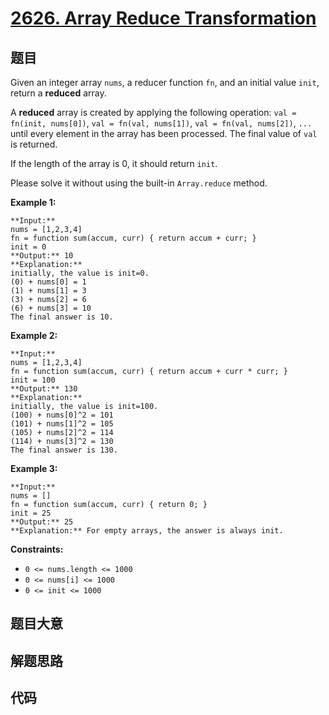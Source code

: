 # [2626. Array Reduce Transformation](https://leetcode.com/problems/array-reduce-transformation)

## 题目

Given an integer array `nums`, a reducer function `fn`, and an initial value
`init`, return a  **reduced**  array.

A  **reduced**  array is created by applying the following operation: `val =
fn(init, nums[0])`, `val = fn(val, nums[1])`, `val = fn(val, nums[2])`, `...`
until every element in the array has been processed. The final value of `val`
is returned.

If the length of the array is 0, it should return `init`.

Please solve it without using the built-in `Array.reduce` method.



**Example 1:**

    
    
    **Input:** 
    nums = [1,2,3,4]
    fn = function sum(accum, curr) { return accum + curr; }
    init = 0
    **Output:** 10
    **Explanation:**
    initially, the value is init=0.
    (0) + nums[0] = 1
    (1) + nums[1] = 3
    (3) + nums[2] = 6
    (6) + nums[3] = 10
    The final answer is 10.
    

**Example 2:**

    
    
    **Input:** 
    nums = [1,2,3,4]
    fn = function sum(accum, curr) { return accum + curr * curr; }
    init = 100
    **Output:** 130
    **Explanation:**
    initially, the value is init=100.
    (100) + nums[0]^2 = 101
    (101) + nums[1]^2 = 105
    (105) + nums[2]^2 = 114
    (114) + nums[3]^2 = 130
    The final answer is 130.
    

**Example 3:**

    
    
    **Input:** 
    nums = []
    fn = function sum(accum, curr) { return 0; }
    init = 25
    **Output:** 25
    **Explanation:** For empty arrays, the answer is always init.
    



**Constraints:**

  * `0 <= nums.length <= 1000`
  * `0 <= nums[i] <= 1000`
  * `0 <= init <= 1000`


## 题目大意

## 解题思路

## 代码

```javascript

```
